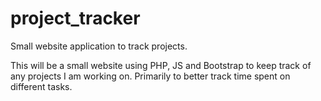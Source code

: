# project_tracker
Small website application to track projects.

This will be a small website using PHP, JS and Bootstrap to keep track of any projects I am working on. Primarily to better track time spent on different tasks.

